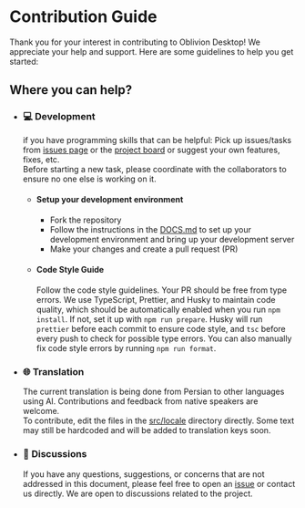 # Contribution Guide

Thank you for your interest in contributing to Oblivion Desktop! We appreciate your help and support. Here are some guidelines to help you get started:

## Where you can help?

-   ### 💻 Development

    if you have programming skills that can be helpful:
    Pick up issues/tasks from [issues page](https://github.com/bepass-org/oblivion-desktop/issues) or the [project board](https://github.com/orgs/bepass-org/projects/4) or suggest your own features, fixes, etc.  
    Before starting a new task, please coordinate with the collaborators to ensure no one else is working on it.

    -   #### Setup your development environment

        -   Fork the repository
        -   Follow the instructions in the [DOCS.md](DOCS.md) to set up your development environment and bring up your development server
        -   Make your changes and create a pull request (PR)

    -   #### Code Style Guide
        Follow the code style guidelines. Your PR should be free from type errors. We use TypeScript, Prettier, and Husky to maintain code quality, which should be automatically enabled when you run `npm install`. If not, set it up with `npm run prepare`. Husky will run `prettier` before each commit to ensure code style, and `tsc` before every push to check for possible type errors. You can also manually fix code style errors by running `npm run format`.

-   ### 🌐 Translation

    The current translation is being done from Persian to other languages using AI. Contributions and feedback from native speakers are welcome.  
    To contribute, edit the files in the [src/locale](src/locale) directory directly. Some text may still be hardcoded and will be added to translation keys soon.

-   ### 💬 Discussions

    If you have any questions, suggestions, or concerns that are not addressed in this document, please feel free to open an [issue](https://github.com/bepass-org/oblivion-desktop/issues) or contact us directly. We are open to discussions related to the project.
